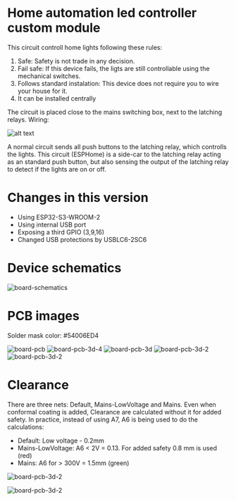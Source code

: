  # Home automation led controller custom module

 This circuit controll home lights following these rules:
 1. Safe: Safety is not trade in any decision.
 1. Fail safe: If this device fails, the ligts are still controllable using the mechanical switches.
 1. Follows standard instalation: This device does not require you to wire your house for it.
 1. It can be installed centrally

The circuit is placed close to the mains switching box, next to the latching relays. Wiring: 

![alt text](readme-media/relay-wiring.png)

A normal circuit sends all push buttons to the latching relay, which controlls the lights.
This circuit (ESPHome) is a side-car to the latching relay acting as an standard push button, but also sensing the output of the latching relay to detect if the lights are on or off.

# Changes in this version

* Using ESP32-S3-WROOM-2
* Using internal USB port
* Exposing a third GPIO (3,9,16)
* Changed USB protections by USBLC6-2SC6

# Device schematics

![board-schematics](readme-media/board-schematics.svg)

# PCB images

Solder mask color: #54006ED4

![board-pcb](readme-media/board-pcb.png)
![board-pcb-3d-4](readme-media/board-pcb-3d-4.png)
![board-pcb-3d](readme-media/board-pcb-3d.png)
![board-pcb-3d-2](readme-media/board-pcb-3d-2.png)
![board-pcb-3d-2](readme-media/board-pcb-3d-3.png)

# Clearance
There are three nets: Default, Mains-LowVoltage and Mains. Even when conformal coating is added, Clearance are calculated without it for added safety. In practice, instead of using A7, A6 is being used to do the calculations:

* Default: Low voltage - 0.2mm
* Mains-LowVoltage: A6 < 2V = 0.13. For added safety 0.8 mm is used (red) 
* Mains: A6 for > 300V = 1.5mm (green)

![board-pcb-3d-2](readme-media/clearance-calculation.png)

![board-pcb-3d-2](readme-media/clearance-configuration.png)

